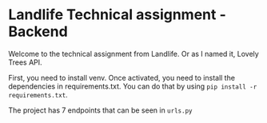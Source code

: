 <h1>Landlife Technical assignment - Backend</h1>

Welcome to the technical assignment from Landlife. Or as I named it, Lovely Trees API.

First, you need to install venv. Once activated, you need to install the dependencies in requirements.txt. You can do that by using `pip install -r requirements.txt`.

The project has 7 endpoints that can be seen in `urls.py`



